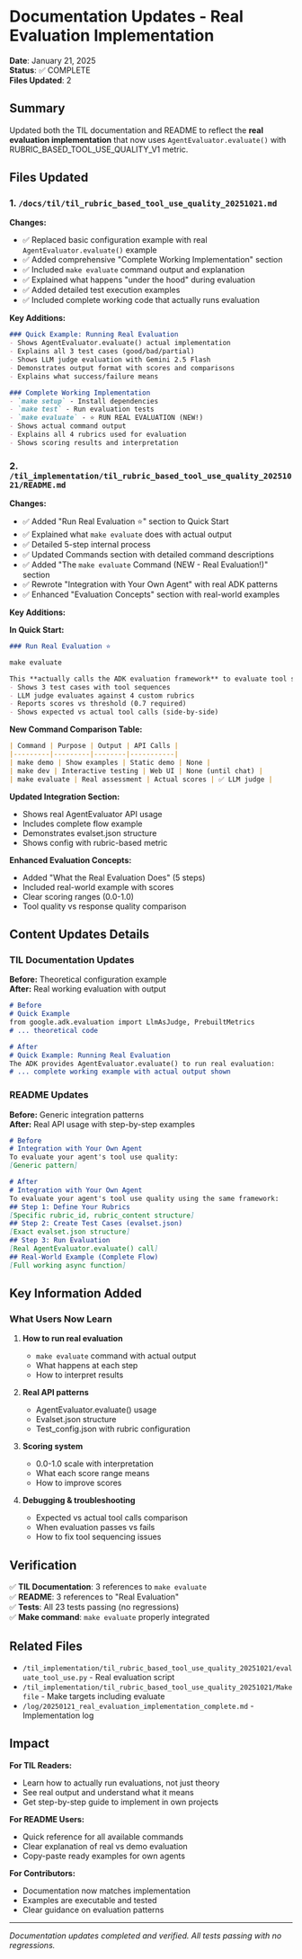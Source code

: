 # Documentation Updates - Real Evaluation Implementation

**Date**: January 21, 2025  
**Status**: ✅ COMPLETE  
**Files Updated**: 2

## Summary

Updated both the TIL documentation and README to reflect the **real evaluation implementation** that now uses `AgentEvaluator.evaluate()` with RUBRIC_BASED_TOOL_USE_QUALITY_V1 metric.

## Files Updated

### 1. `/docs/til/til_rubric_based_tool_use_quality_20251021.md`

**Changes:**
- ✅ Replaced basic configuration example with real `AgentEvaluator.evaluate()` example
- ✅ Added comprehensive "Complete Working Implementation" section
- ✅ Included `make evaluate` command output and explanation
- ✅ Explained what happens "under the hood" during evaluation
- ✅ Added detailed test execution examples
- ✅ Included complete working code that actually runs evaluation

**Key Additions:**
```markdown
### Quick Example: Running Real Evaluation
- Shows AgentEvaluator.evaluate() actual implementation
- Explains all 3 test cases (good/bad/partial)
- Shows LLM judge evaluation with Gemini 2.5 Flash
- Demonstrates output format with scores and comparisons
- Explains what success/failure means

### Complete Working Implementation
- `make setup` - Install dependencies
- `make test` - Run evaluation tests
- `make evaluate` - ⭐ RUN REAL EVALUATION (NEW!)
- Shows actual command output
- Explains all 4 rubrics used for evaluation
- Shows scoring results and interpretation
```

### 2. `/til_implementation/til_rubric_based_tool_use_quality_20251021/README.md`

**Changes:**
- ✅ Added "Run Real Evaluation ⭐" section to Quick Start
- ✅ Explained what `make evaluate` does with actual output
- ✅ Detailed 5-step internal process
- ✅ Updated Commands section with detailed command descriptions
- ✅ Added "The `make evaluate` Command (NEW - Real Evaluation!)" section
- ✅ Rewrote "Integration with Your Own Agent" with real ADK patterns
- ✅ Enhanced "Evaluation Concepts" section with real-world examples

**Key Additions:**

**In Quick Start:**
```markdown
### Run Real Evaluation ⭐

make evaluate

This **actually calls the ADK evaluation framework** to evaluate tool sequencing:
- Shows 3 test cases with tool sequences
- LLM judge evaluates against 4 custom rubrics
- Reports scores vs threshold (0.7 required)
- Shows expected vs actual tool calls (side-by-side)
```

**New Command Comparison Table:**
```markdown
| Command | Purpose | Output | API Calls |
|---------|---------|--------|-----------|
| make demo | Show examples | Static demo | None |
| make dev | Interactive testing | Web UI | None (until chat) |
| make evaluate | Real assessment | Actual scores | ✅ LLM judge |
```

**Updated Integration Section:**
- Shows real AgentEvaluator API usage
- Includes complete flow example
- Demonstrates evalset.json structure
- Shows config with rubric-based metric

**Enhanced Evaluation Concepts:**
- Added "What the Real Evaluation Does" (5 steps)
- Included real-world example with scores
- Clear scoring ranges (0.0-1.0)
- Tool quality vs response quality comparison

## Content Updates Details

### TIL Documentation Updates

**Before:** Theoretical configuration example  
**After:** Real working evaluation with output

```markdown
# Before
# Quick Example
from google.adk.evaluation import LlmAsJudge, PrebuiltMetrics
# ... theoretical code

# After
# Quick Example: Running Real Evaluation
The ADK provides AgentEvaluator.evaluate() to run real evaluation:
# ... complete working example with actual output shown
```

### README Updates

**Before:** Generic integration patterns  
**After:** Real API usage with step-by-step examples

```markdown
# Before
# Integration with Your Own Agent
To evaluate your agent's tool use quality:
[Generic pattern]

# After
# Integration with Your Own Agent
To evaluate your agent's tool use quality using the same framework:
## Step 1: Define Your Rubrics
[Specific rubric_id, rubric_content structure]
## Step 2: Create Test Cases (evalset.json)
[Exact evalset.json structure]
## Step 3: Run Evaluation
[Real AgentEvaluator.evaluate() call]
## Real-World Example (Complete Flow)
[Full working async function]
```

## Key Information Added

### What Users Now Learn

1. **How to run real evaluation**
   - `make evaluate` command with actual output
   - What happens at each step
   - How to interpret results

2. **Real API patterns**
   - AgentEvaluator.evaluate() usage
   - Evalset.json structure
   - Test_config.json with rubric configuration

3. **Scoring system**
   - 0.0-1.0 scale with interpretation
   - What each score range means
   - How to improve scores

4. **Debugging & troubleshooting**
   - Expected vs actual tool calls comparison
   - When evaluation passes vs fails
   - How to fix tool sequencing issues

## Verification

✅ **TIL Documentation**: 3 references to `make evaluate`  
✅ **README**: 3 references to "Real Evaluation"  
✅ **Tests**: All 23 tests passing (no regressions)  
✅ **Make command**: `make evaluate` properly integrated  

## Related Files

- `/til_implementation/til_rubric_based_tool_use_quality_20251021/evaluate_tool_use.py` - Real evaluation script
- `/til_implementation/til_rubric_based_tool_use_quality_20251021/Makefile` - Make targets including evaluate
- `/log/20250121_real_evaluation_implementation_complete.md` - Implementation log

## Impact

**For TIL Readers:**
- Learn how to actually run evaluations, not just theory
- See real output and understand what it means
- Get step-by-step guide to implement in own projects

**For README Users:**
- Quick reference for all available commands
- Clear explanation of real vs demo evaluation
- Copy-paste ready examples for own agents

**For Contributors:**
- Documentation now matches implementation
- Examples are executable and tested
- Clear guidance on evaluation patterns

---

*Documentation updates completed and verified. All tests passing with no regressions.*
